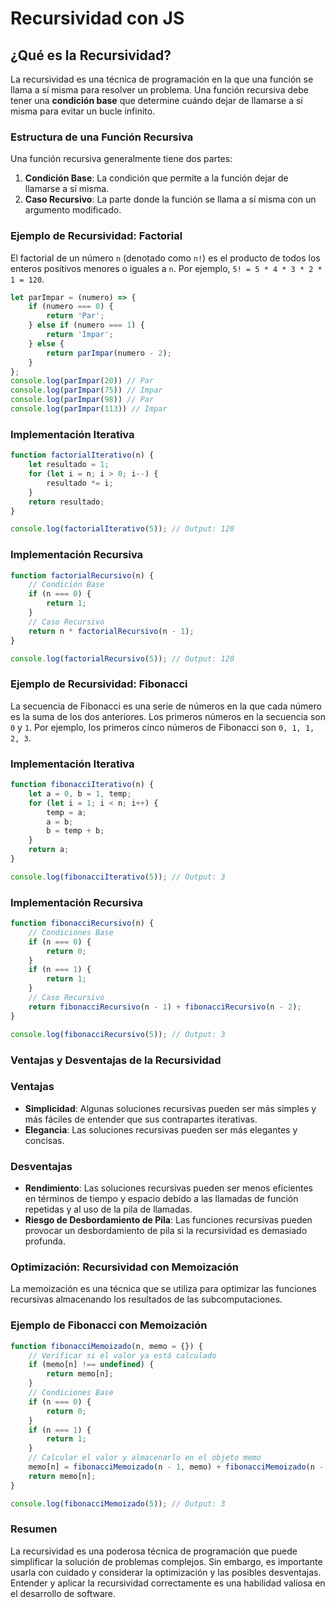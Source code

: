 # Recursividad con JS

## ¿Qué es la Recursividad?

La recursividad es una técnica de programación en la que una función se llama a sí misma para resolver un problema. Una función recursiva debe tener una **condición base** que determine cuándo dejar de llamarse a sí misma para evitar un bucle infinito.

### Estructura de una Función Recursiva

Una función recursiva generalmente tiene dos partes:

1. **Condición Base**: La condición que permite a la función dejar de llamarse a sí misma.
2. **Caso Recursivo**: La parte donde la función se llama a sí misma con un argumento modificado.

### Ejemplo de Recursividad: Factorial

El factorial de un número `n` (denotado como `n!`) es el producto de todos los enteros positivos menores o iguales a `n`. Por ejemplo, `5! = 5 * 4 * 3 * 2 * 1 = 120`.

```jsx
let parImpar = (numero) => {
    if (numero === 0) {
        return 'Par';
    } else if (numero === 1) {
        return 'Impar';
    } else {
        return parImpar(numero - 2);
    }
};
console.log(parImpar(20)) // Par
console.log(parImpar(75)) // Impar
console.log(parImpar(98)) // Par
console.log(parImpar(113)) // Impar
```

### Implementación Iterativa

```jsx
function factorialIterativo(n) {
    let resultado = 1;
    for (let i = n; i > 0; i--) {
        resultado *= i;
    }
    return resultado;
}

console.log(factorialIterativo(5)); // Output: 120

```

### Implementación Recursiva

```jsx
function factorialRecursivo(n) {
    // Condición Base
    if (n === 0) {
        return 1;
    }
    // Caso Recursivo
    return n * factorialRecursivo(n - 1);
}

console.log(factorialRecursivo(5)); // Output: 120

```

### Ejemplo de Recursividad: Fibonacci

La secuencia de Fibonacci es una serie de números en la que cada número es la suma de los dos anteriores. Los primeros números en la secuencia son `0` y `1`. Por ejemplo, los primeros cinco números de Fibonacci son `0, 1, 1, 2, 3`.

### Implementación Iterativa

```jsx
function fibonacciIterativo(n) {
    let a = 0, b = 1, temp;
    for (let i = 1; i < n; i++) {
        temp = a;
        a = b;
        b = temp + b;
    }
    return a;
}

console.log(fibonacciIterativo(5)); // Output: 3

```

### Implementación Recursiva

```jsx
function fibonacciRecursivo(n) {
    // Condiciones Base
    if (n === 0) {
        return 0;
    }
    if (n === 1) {
        return 1;
    }
    // Caso Recursivo
    return fibonacciRecursivo(n - 1) + fibonacciRecursivo(n - 2);
}

console.log(fibonacciRecursivo(5)); // Output: 3

```

### Ventajas y Desventajas de la Recursividad

### Ventajas

- **Simplicidad**: Algunas soluciones recursivas pueden ser más simples y más fáciles de entender que sus contrapartes iterativas.
- **Elegancia**: Las soluciones recursivas pueden ser más elegantes y concisas.

### Desventajas

- **Rendimiento**: Las soluciones recursivas pueden ser menos eficientes en términos de tiempo y espacio debido a las llamadas de función repetidas y al uso de la pila de llamadas.
- **Riesgo de Desbordamiento de Pila**: Las funciones recursivas pueden provocar un desbordamiento de pila si la recursividad es demasiado profunda.

### Optimización: Recursividad con Memoización

La memoización es una técnica que se utiliza para optimizar las funciones recursivas almacenando los resultados de las subcomputaciones.

### Ejemplo de Fibonacci con Memoización

```jsx
function fibonacciMemoizado(n, memo = {}) {
    // Verificar si el valor ya está calculado
    if (memo[n] !== undefined) {
        return memo[n];
    }
    // Condiciones Base
    if (n === 0) {
        return 0;
    }
    if (n === 1) {
        return 1;
    }
    // Calcular el valor y almacenarlo en el objeto memo
    memo[n] = fibonacciMemoizado(n - 1, memo) + fibonacciMemoizado(n - 2, memo);
    return memo[n];
}

console.log(fibonacciMemoizado(5)); // Output: 3

```

### Resumen

La recursividad es una poderosa técnica de programación que puede simplificar la solución de problemas complejos. Sin embargo, es importante usarla con cuidado y considerar la optimización y las posibles desventajas. Entender y aplicar la recursividad correctamente es una habilidad valiosa en el desarrollo de software.